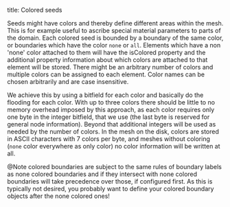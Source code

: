 title: Colored seeds

Seeds might have colors and thereby define different areas within the mesh.
This is for example useful to ascribe special material parameters to parts
of the domain.
Each colored seed is bounded by a boundary of the same color, or boundaries
which have the color `none` or `all`.
Elements which have a non 'none' color attached to them will have the
isColored property and the additional property information about which colors
are attached to that element will be stored.
There might be an arbitrary number of colors and multiple colors can be
assigned to each element.
Color names can be chosen arbitrarily and are case insensitive.

We achieve this by using a bitfield for each color and basically do the
flooding for each color. With up to three colors there should be little to
no memory overhead imposed by this approach, as each color requires only one
byte in the integer bitfield, that we use (the last byte is reserved for
general node information). Beyond that additional integers will be used as
needed by the number of colors.
In the mesh on the disk, colors are stored in ASCII characters with 7 colors
per byte, and meshes without coloring (`none` color everywhere as only color)
no color information will be written at all.

@Note colored boundaries are subject to the same rules of boundary labels
as none colored boundaries and if they intersect with none colored boundaries
will take precedence over those, if configured first.
As this is typically not desired, you probably want to define your colored
boundary objects after the none colored ones!
